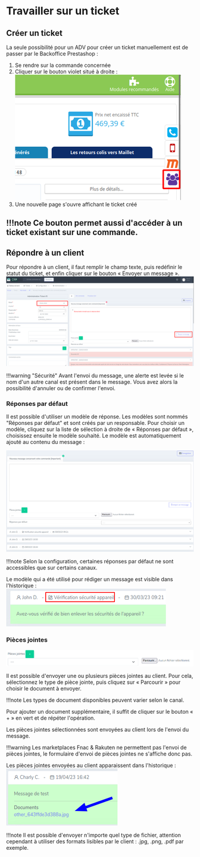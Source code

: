 # Travailler sur un ticket

## Créer un ticket
La seule possibilité pour un ADV pour créer un ticket manuellement est de passer par le Backoffice Prestashop :

1. Se rendre sur la commande concernée
2. Cliquer sur le bouton violet situé à droite :
   ![Bouton acces_prestashop](assets/bouton_acces_prestashop.png)
3. Une nouvelle page s'ouvre affichant le ticket créé

!!!note
    Ce bouton permet aussi d'accéder à un ticket existant sur une commande.
---

## Répondre à un client
Pour répondre à un client, il faut remplir le champ texte, puis redéfinir le statut du ticket, et enfin cliquer sur le bouton « Envoyer un message ».
![Reponse_client](assets/reponse_client.png)

!!!warning "Sécurité"
    Avant l'envoi du message, une alerte est levée si le nom d'un autre canal est présent dans le message.
    Vous avez alors la possibilité d'annuler ou de confirmer l'envoi.

### Réponses par défaut
Il est possible d'utiliser un modèle de réponse. Les modèles sont nommés "Réponses par défaut" et sont créés par un responsable.
Pour choisir un modèle, cliquez sur la liste de sélection à droite de « Réponses par défaut », choisissez ensuite le modèle souhaité.
Le modèle est automatiquement ajouté au contenu du message :

![reponse_par_defaut_utilisation](assets/reponse_par_defaut_utilisation.gif)

!!!note
    Selon la configuration, certaines réponses par défaut ne sont accessibles que sur certains canaux.

Le modèle qui a été utilisé pour rédiger un message est visible dans l'historique :
![reponse_par_defaut](assets/reponse_par_defaut.png)

### Pièces jointes

![documents_message](assets/travailler_sur_un_ticket/documents_message.png)

Il est possible d'envoyer une ou plusieurs pièces jointes au client.
Pour cela, sélectionnez le type de pièce jointe, puis cliquez sur « Parcourir » pour choisir le document à envoyer.

!!!note
    Les types de document disponibles peuvent varier selon le canal.

Pour ajouter un document supplémentaire, il suffit de cliquer sur le bouton « + » en vert et de répéter l'opération.

Les pièces jointes sélectionnées sont envoyées au client lors de l'envoi du message.

!!!warning
    Les marketplaces Fnac & Rakuten ne permettent pas l'envoi de pièces jointes, le formulaire d'envoi de pièces jointes ne s'affiche donc pas.

Les pièces jointes envoyées au client apparaissent dans l'historique :
![piece_jointe](assets/piece_jointe.png)

!!!note
    Il est possible d'envoyer n'importe quel type de fichier, attention cependant à utiliser des formats lisibles
    par le client : .jpg, .png, .pdf par exemple.
